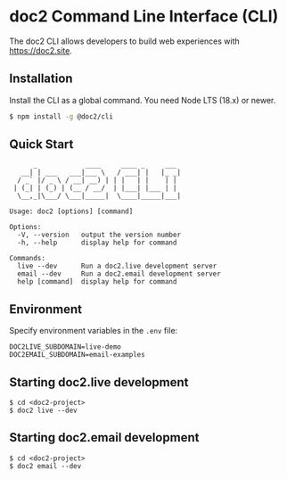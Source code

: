 # doc2 Command Line Interface (CLI)

The doc2 CLI allows developers to build web experiences with <https://doc2.site>.

## Installation

Install the CLI as a global command. You need Node LTS (18.x) or newer.

```bash
$ npm install -g @doc2/cli
```

## Quick Start

```
      _            ____     ____ _     ___
   __| | ___   ___|___ \   / ___| |   |_ _|
  / _` |/ _ \ / __| __) | | |   | |    | |
 | (_| | (_) | (__ / __/  | |___| |___ | |
  \__,_|\___/ \___|_____|  \____|_____|___|

Usage: doc2 [options] [command]

Options:
  -V, --version   output the version number
  -h, --help      display help for command

Commands:
  live --dev      Run a doc2.live development server
  email --dev     Run a doc2.email development server
  help [command]  display help for command

```

## Environment

Specify environment variables in the <doc2-project> `.env` file:

```dotenv
DOC2LIVE_SUBDOMAIN=live-demo
DOC2EMAIL_SUBDOMAIN=email-examples
```

## Starting doc2.live development

```
$ cd <doc2-project>
$ doc2 live --dev
```

## Starting doc2.email development

```
$ cd <doc2-project>
$ doc2 email --dev
```
